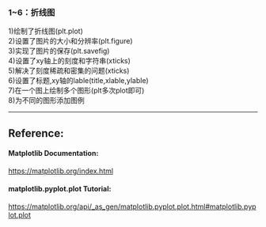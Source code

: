 ### 1~6：折线图

1)绘制了折线图(plt.plot)  
2)设置了图片的大小和分辨率(plt.figure)  
3)实现了图片的保存(plt.savefig)  
4)设置了xy轴上的刻度和字符串(xticks)  
5)解决了刻度稀疏和密集的问题(xticks)  
6)设置了标题,xy轴的lable(title,xlable,ylable)  
7)在一个图上绘制多个图形(plt多次plot即可)  
8)为不同的图形添加图例  

***    

## Reference:  
#### Matplotlib Documentation:  
https://matplotlib.org/index.html  
#### matplotlib.pyplot.plot Tutorial:  
https://matplotlib.org/api/_as_gen/matplotlib.pyplot.plot.html#matplotlib.pyplot.plot  
